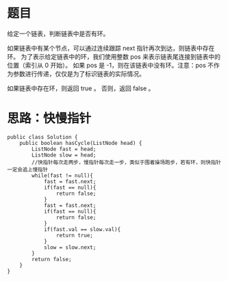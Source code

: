 # 题目
给定一个链表，判断链表中是否有环。

如果链表中有某个节点，可以通过连续跟踪 next 指针再次到达，则链表中存在环。 为了表示给定链表中的环，我们使用整数 pos 来表示链表尾连接到链表中的位置（索引从 0 开始）。 如果 pos 是 -1，则在该链表中没有环。注意：pos 不作为参数进行传递，仅仅是为了标识链表的实际情况。

如果链表中存在环，则返回 true 。 否则，返回 false 。

# 思路：快慢指针
```
public class Solution {
    public boolean hasCycle(ListNode head) {
        ListNode fast = head;
        ListNode slow = head;
        //快指针每次走两步，慢指针每次走一步，类似于围着操场跑步，若有环，则快指针一定会追上慢指针
        while(fast != null){
            fast = fast.next;
            if(fast == null){
                return false;
            }
            fast = fast.next;
            if(fast == null){
                return false;
            }
            if(fast.val == slow.val){
                return true;
            }
            slow = slow.next;
        }
        return false;
    }
}
```
